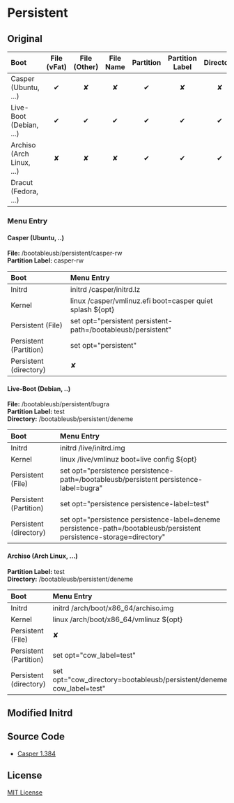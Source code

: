 # Persistent

## Original

| Boot | File (vFat) | File (Other) | File Name | Partition | Partition Label | Directory |
| :----- | :-----------: | :-------------: | :------------: | :---------: | :-----------------: | :-----------: |
| Casper (Ubuntu, ...) | &#x2714; | &#x2718;  | &#x2718; | &#x2714;  | &#x2718;  | &#x2718; |
| Live-Boot (Debian, ...) | &#x2714; | &#x2714; | &#x2714; | &#x2714; | &#x2714; | &#x2714; |
| Archiso (Arch Linux, ...) | &#x2718; | &#x2718; | &#x2718; | &#x2714; | &#x2714; | &#x2714; |
| Dracut (Fedora, ...) | &nbsp; | &nbsp; | &nbsp; | &nbsp; | &nbsp; | &nbsp; |


### Menu Entry

#### Casper (Ubuntu, ..)

**File:** /bootableusb/persistent/casper-rw  
**Partition Label:** casper-rw  

| Boot | Menu Entry |
| :----- | :----------- |
| Initrd | initrd /casper/initrd.lz |
| Kernel | linux /casper/vmlinuz.efi boot=casper quiet splash  ${opt} |
| Persistent (File) | set opt="persistent persistent-path=/bootableusb/persistent" |
| Persistent (Partition) | set opt="persistent" |
| Persistent (directory) | &#x2718; |

#### Live-Boot (Debian, ..)

**File:** /bootableusb/persistent/bugra  
**Partition Label:** test  
**Directory:** /bootableusb/persistent/deneme  

| Boot | Menu Entry |
| :----- | :----------- |
| Initrd | initrd /live/initrd.img |
| Kernel | linux /live/vmlinuz boot=live config  ${opt} |
| Persistent (File) | set opt="persistence persistence-path=/bootableusb/persistent persistence-label=bugra"  |
| Persistent (Partition) | set opt="persistence persistence-label=test" |
| Persistent (directory) | set opt="persistence persistence-label=deneme persistence-path=/bootableusb/persistent persistence-storage=directory" |

#### Archiso (Arch Linux, ...)

**Partition Label:** test  
**Directory:** /bootableusb/persistent/deneme  

| Boot | Menu Entry |
| :----- | :----------- |
| Initrd | initrd /arch/boot/x86_64/archiso.img |
| Kernel | linux /arch/boot/x86_64/vmlinuz  ${opt} |
| Persistent (File) | &#x2718;  |
| Persistent (Partition) | set opt="cow_label=test" |
| Persistent (directory) | set opt="cow_directory=bootableusb/persistent/deneme cow_label=test" |

## Modified Initrd


## Source Code

- [Casper 1.384](https://launchpad.net/ubuntu/+source/casper/1.384)


## License

[MIT License](https://github.com/bugra9/persistent/blob/master/LICENSE)

